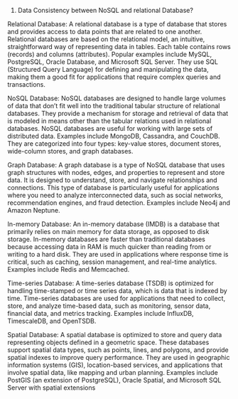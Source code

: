 1. Data Consistency between NoSQL and relational Database?

Relational Database: A relational database is a type of database that stores and provides access to data points that are related to one another. Relational databases are based on the relational model, an intuitive, straightforward way of representing data in tables. Each table contains rows (records) and columns (attributes). Popular examples include MySQL, PostgreSQL, Oracle Database, and Microsoft SQL Server. They use SQL (Structured Query Language) for defining and manipulating the data, making them a good fit for applications that require complex queries and transactions.


NoSQL Database: NoSQL databases are designed to handle large volumes of data that don’t fit well into the traditional tabular structure of relational databases. They provide a mechanism for storage and retrieval of data that is modeled in means other than the tabular relations used in relational databases. NoSQL databases are useful for working with large sets of distributed data. Examples include MongoDB, Cassandra, and CouchDB. They are categorized into four types: key-value stores, document stores, wide-column stores, and graph databases.


Graph Database: A graph database is a type of NoSQL database that uses graph structures with nodes, edges, and properties to represent and store data. It is designed to understand, store, and navigate relationships and connections. This type of database is particularly useful for applications where you need to analyze interconnected data, such as social networks, recommendation engines, and fraud detection. Examples include Neo4j and Amazon Neptune.


In-memory Database: An in-memory database (IMDB) is a database that primarily relies on main memory for data storage, as opposed to disk storage. In-memory databases are faster than traditional databases because accessing data in RAM is much quicker than reading from or writing to a hard disk. They are used in applications where response time is critical, such as caching, session management, and real-time analytics. Examples include Redis and Memcached.


Time-series Database: A time-series database (TSDB) is optimized for handling time-stamped or time series data, which is data that is indexed by time. Time-series databases are used for applications that need to collect, store, and analyze time-based data, such as monitoring, sensor data, financial data, and metrics tracking. Examples include InfluxDB, TimescaleDB, and OpenTSDB.


Spatial Database: A spatial database is optimized to store and query data representing objects defined in a geometric space. These databases support spatial data types, such as points, lines, and polygons, and provide spatial indexes to improve query performance. They are used in geographic information systems (GIS), location-based services, and applications that involve spatial data, like mapping and urban planning. Examples include PostGIS (an extension of PostgreSQL), Oracle Spatial, and Microsoft SQL Server with spatial extensions
